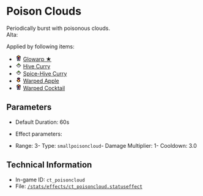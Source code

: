 # Poison Clouds

Periodically burst with poisonous clouds.  
Alta: 

Applied by following items:

- <img src="https://raw.githubusercontent.com/Ceterai/Enternia/main/items/generic/food/tier4/ct_warped_cocktail.png" alt="Glowarp ★ icon" loading="lazy" height="16px" width="auto" /> [Glowarp ★](https://ceterai.github.io/MyEnternia/Wiki/Glowarp)
- <img src="https://raw.githubusercontent.com/Ceterai/Enternia/main/items/generic/food/tier3/ct_hive_curry.png" alt="Hive Curry icon" loading="lazy" height="16px" width="auto" /> [Hive Curry](https://ceterai.github.io/MyEnternia/Wiki/HiveCurry)
- <img src="https://raw.githubusercontent.com/Ceterai/Enternia/main/items/generic/food/tier3/ct_hive_curry.png" alt="Spice-Hive Curry icon" loading="lazy" height="16px" width="auto" /> [Spice-Hive Curry](https://ceterai.github.io/MyEnternia/Wiki/Spice-HiveCurry)
- <img src="https://raw.githubusercontent.com/Ceterai/Enternia/main/items/generic/food/other/special/ct_warped_apple.png" alt="Warped Apple icon" loading="lazy" height="16px" width="auto" /> [Warped Apple](https://ceterai.github.io/MyEnternia/Wiki/WarpedApple)
- <img src="https://raw.githubusercontent.com/Ceterai/Enternia/main/items/generic/food/tier4/ct_warped_cocktail.png" alt="Warped Cocktail icon" loading="lazy" height="16px" width="auto" /> [Warped Cocktail](https://ceterai.github.io/MyEnternia/Wiki/WarpedCocktail)

## Parameters

- Default Duration: 60s
- Effect parameters: 

- Range: 3- Type: `smallpoisoncloud`- Damage Multiplier: 1- Cooldown: 3.0

## Technical Information

- In-game ID: `ct_poisoncloud`
- File: [`/stats/effects/ct_poisoncloud.statuseffect`](https://github.com/Ceterai/Enternia/blob/main/stats/effects/ct_poisoncloud.statuseffect)

